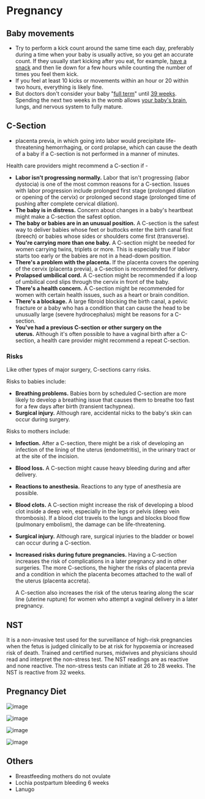 # Pregnancy

## Baby movements

- Try to perform a kick count around the same time each day, preferably during a time when your baby is usually active, so you get an accurate count. If they usually start kicking after you eat, for example, [have a snack](https://www.verywellfamily.com/great-pregnancy-snacks-2759344) and then lie down for a few hours while counting the number of times you feel them kick.
- If you feel at least 10 kicks or movements within an hour or 20 within two hours, everything is likely fine.
- But doctors don't consider your baby "[full term](https://www.babycenter.com/pregnancy/your-body/full-term-pregnancy_10407757)" until [39 weeks](https://www.babycenter.com/pregnancy/week-by-week/39-weeks-pregnant). Spending the next two weeks in the womb allows [your baby's brain](https://www.babycenter.com/pregnancy/your-baby/fetal-development-your-babys-brain_20004924), lungs, and nervous system to fully mature.

## C-Section

- placenta previa, in which going into labor would precipitate life-threatening hemorrhaging, or cord prolapse, which can cause the death of a baby if a C-section is not performed in a manner of minutes.

Health care providers might recommend a C-section if -

- **Labor isn't progressing normally.** Labor that isn't progressing (labor dystocia) is one of the most common reasons for a C-section. Issues with labor progression include prolonged first stage (prolonged dilation or opening of the cervix) or prolonged second stage (prolonged time of pushing after complete cervical dilation).
- **The baby is in distress.** Concern about changes in a baby's heartbeat might make a C-section the safest option.
- **The baby or babies are in an unusual position.** A C-section is the safest way to deliver babies whose feet or buttocks enter the birth canal first (breech) or babies whose sides or shoulders come first (transverse).
- **You're carrying more than one baby.** A C-section might be needed for women carrying twins, triplets or more. This is especially true if labor starts too early or the babies are not in a head-down position.
- **There's a problem with the placenta.** If the placenta covers the opening of the cervix (placenta previa), a C-section is recommended for delivery.
- **Prolapsed umbilical cord.** A C-section might be recommended if a loop of umbilical cord slips through the cervix in front of the baby.
- **There's a health concern.** A C-section might be recommended for women with certain health issues, such as a heart or brain condition.
- **There's a blockage.** A large fibroid blocking the birth canal, a pelvic fracture or a baby who has a condition that can cause the head to be unusually large (severe hydrocephalus) might be reasons for a C-section.
- **You've had a previous C-section or other surgery on the uterus.** Although it's often possible to have a vaginal birth after a C-section, a health care provider might recommend a repeat C-section.

### Risks

Like other types of major surgery, C-sections carry risks.

Risks to babies include:

- **Breathing problems.** Babies born by scheduled C-section are more likely to develop a breathing issue that causes them to breathe too fast for a few days after birth (transient tachypnea).
- **Surgical injury.** Although rare, accidental nicks to the baby's skin can occur during surgery.

Risks to mothers include:

- **Infection.** After a C-section, there might be a risk of developing an infection of the lining of the uterus (endometritis), in the urinary tract or at the site of the incision.
- **Blood loss.** A C-section might cause heavy bleeding during and after delivery.
- **Reactions to anesthesia.** Reactions to any type of anesthesia are possible.
- **Blood clots.** A C-section might increase the risk of developing a blood clot inside a deep vein, especially in the legs or pelvis (deep vein thrombosis). If a blood clot travels to the lungs and blocks blood flow (pulmonary embolism), the damage can be life-threatening.
- **Surgical injury.** Although rare, surgical injuries to the bladder or bowel can occur during a C-section.
- **Increased risks during future pregnancies.** Having a C-section increases the risk of complications in a later pregnancy and in other surgeries. The more C-sections, the higher the risks of placenta previa and a condition in which the placenta becomes attached to the wall of the uterus (placenta accreta).

    A C-section also increases the risk of the uterus tearing along the scar line (uterine rupture) for women who attempt a vaginal delivery in a later pregnancy.

## NST

It is a non-invasive test used for the surveillance of high-risk pregnancies when the fetus is judged clinically to be at risk for hypoxemia or increased risk of death. Trained and certified nurses, midwives and physicians should read and interpret the non-stress test. The NST readings are as reactive and none reactive. The non-stress tests can initiate at 26 to 28 weeks. The NST is reactive from 32 weeks.

## Pregnancy Diet

![image](../../media/Pregnancy-Diet-image1.jpg)

![image](../../media/Pregnancy-Diet-image2.jpg)

![image](../../media/Pregnancy-Diet-image3.jpg)

![image](../../media/Pregnancy-Diet-image4.jpg)

## Others

- Breastfeeding mothers do not ovulate
- Lochia postpartum bleeding 6 weeks
- Lanugo
